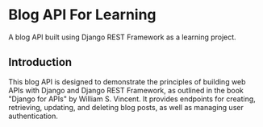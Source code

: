 
# Blog API For Learning

A blog API built using Django REST Framework as a learning project.




## Introduction
This blog API is designed to demonstrate the principles of building web APIs with Django and Django REST Framework, as outlined in the book "Django for APIs" by William S. Vincent. It provides endpoints for creating, retrieving, updating, and deleting blog posts, as well as managing user authentication.
